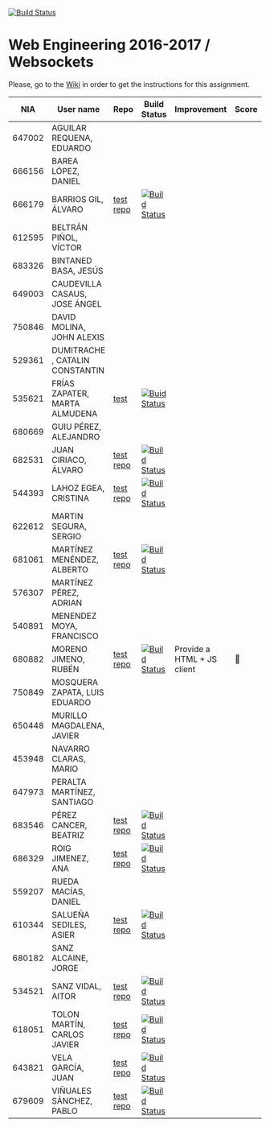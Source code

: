 [![Build Status](https://travis-ci.org/UNIZAR-30246-WebEngineering/lab4-websockets.svg?branch=master)](https://travis-ci.org/UNIZAR-30246-WebEngineering/lab4-websockets)
# Web Engineering 2016-2017 / Websockets
Please, go to the [Wiki](https://github.com/UNIZAR-30246-WebEngineering/lab4-websockets/wiki) in order to get the instructions for this assignment.

NIA    | User name | Repo | Build Status | Improvement | Score
-------|-----------|------|--------------|-------------|--------
647002 | AGUILAR REQUENA, EDUARDO 
666156 | BAREA LÓPEZ, DANIEL 
666179 | BARRIOS GIL, ÁLVARO | [test repo](https://github.com/deerter/lab4-websockets/tree/test) |[![Build Status](https://travis-ci.org/deerter/lab4-websockets.svg?branch=test)](https://travis-ci.org/deerter/lab4-websockets) 
612595 | BELTRÁN PIÑOL, VÍCTOR 
683326 | BINTANED BASA, JESÚS 
649003 | CAUDEVILLA CASAUS, JOSE ÁNGEL
750846 | DAVID MOLINA, JOHN ALEXIS 
529361 | DUMITRACHE , CATALIN  CONSTANTIN 
535621 | FRÍAS ZAPATER, MARTA ALMUDENA | [test](https://github.com/martafr/lab4-websockets/tree/test) | [![Buid Status](https://travis-ci.org/martafr/lab4-websockets.svg?branch=test)](https://travis-ci.org/martafr/lab4-websockets)
680669 | GUIU PÉREZ, ALEJANDRO 
682531 | JUAN CIRIACO, ÁLVARO | [test repo](https://github.com/aJuanCiri/lab4-websockets/tree/test) | [![Build Status](https://travis-ci.org/aJuanCiri/lab4-websockets.svg?branch=test)](https://travis-ci.org/aJuanCiri/lab4-websockets)
544393 | LAHOZ EGEA, CRISTINA  | [test repo](https://github.com/cristinalahoz/lab4-websockets/tree/test) | [![Build Status](https://travis-ci.org/cristinalahoz/lab4-websockets.svg?branch=test)](https://travis-ci.org/cristinalahoz/lab4-websockets)
622612 | MARTIN SEGURA, SERGIO  
681061 | MARTÍNEZ MENÉNDEZ, ALBERTO | [test repo](https://github.com/Belberus/lab4-websockets/tree/test) | [![Build Status](https://travis-ci.org/Belberus/lab4-websockets.svg?branch=test)](https://travis-ci.org/Belberus/lab4-websockets) | |
576307 | MARTÍNEZ PÉREZ, ADRIAN 
540891 | MENENDEZ MOYA, FRANCISCO 
680882 | MORENO JIMENO, RUBÉN | [test repo](https://github.com/nebur395/lab4-websockets/tree/test) | [![Build Status](https://travis-ci.org/nebur395/lab4-websockets.svg?branch=test)](https://travis-ci.org/nebur395/lab4-websockets) | Provide a HTML + JS client | :gift:
750849 | MOSQUERA ZAPATA, LUIS EDUARDO 
650448 | MURILLO MAGDALENA, JAVIER 
453948 | NAVARRO CLARAS, MARIO 
647973 | PERALTA MARTÍNEZ, SANTIAGO 
683546 | PÉREZ CANCER, BEATRIZ | [test repo](https://github.com/beapc18/lab4-websockets/tree/test) | [![Build Status](https://travis-ci.org/beapc18/lab4-websockets.svg?branch=test)](https://travis-ci.org/beapc18/lab4-websockets)
686329 | ROIG JIMENEZ, ANA | [test repo](https://github.com/anicacortes/lab4-websockets/tree/test) | [![Build Status](https://travis-ci.org/anicacortes/lab4-websockets.svg?branch=test)](https://travis-ci.org/anicacortes/lab4-websockets)
559207 | RUEDA MACÍAS, DANIEL 
610344 | SALUEÑA SEDILES, ASIER | [test repo](https://github.com/asierhandball/lab4-websockets/tree/test) | [![Build Status](https://travis-ci.org/asierhandball/lab4-websockets.svg?branch=test)](https://travis-ci.org/asierhandball/lab4-websockets)
680182 | SANZ ALCAINE, JORGE 
534521 | SANZ VIDAL, AITOR | [test repo](https://github.com/aitorsanz/lab4-websockets/tree/test) | [![Build Status](https://travis-ci.org/aitorsanz/lab4-websockets.svg?branch=test)](https://travis-ci.org/aitorsanz/lab4-websockets)
618051 | TOLON MARTÍN, CARLOS JAVIER | [test repo](https://github.com/ctolon22/lab4-websockets/tree/test) | [![Build Status](https://travis-ci.org/ctolon22/lab4-websockets.svg?branch=test)](https://travis-ci.org/ctolon22/lab4-websockets) | |
643821 | VELA GARCÍA, JUAN  | [test repo](https://github.com/juan-vg/lab4-websockets/tree/test) | [![Build Status](https://travis-ci.org/juan-vg/lab4-websockets.svg?branch=test)](https://travis-ci.org/juan-vg/lab4-websockets)
679609 | VIÑUALES SÁNCHEZ, PABLO | [test repo](https://github.com/strummerTFIU/lab4-websockets/tree/test) | [![Build Status](https://travis-ci.org/strummerTFIU/lab4-websockets.svg?branch=test)](https://github.com/strummerTFIU/lab4-websockets)
